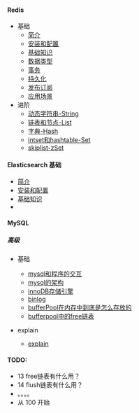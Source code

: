 #### Redis
- 基础
    - [简介](./redis/basic/introduce.md)
    - [安装和配置](./redis/basic/install.md)
    - [基础知识](./redis/basic/knowledge.md)
    - [数据类型](./redis/basic/datatype.md)
    - [事务](./redis/basic/affair.md)
    - [持久化](./redis/basic/persistence.md)
    - [发布订阅](./redis/basic/publishsubscribe.md)
    - [应用场景](./redis/basic/applicationscenarios.md)
- 进阶
    - [动态字符串-String](./redis/advanced/01-dynamicstring.md)
    - [链表和节点-List](./redis/advanced/02-linkednode.md)
    - [字典-Hash](./redis/advanced/03-dic.md)
    - [intset和hashtable-Set](./redis/advanced/04-intsethashtable.md)
    - [skiplist-zSet]()

#### Elasticsearch 基础 
- [简介](./elasticsearch/introduce.md)
- [安装和配置](./elasticsearch/install.md)
- [基础知识](./elasticsearch/knowledge.md)
- 

#### MySQL

##### 高级
- 基础
    - [mysql和程序的交互](./mysql/interactive.md)
    - [mysql的架构](./mysql/framework.md)
    - [innoDB存储引擎](./mysql/innodb-framework.md)
    - [binlog](./mysql/binlog.md)
    - [bufferPool在内存中到底是怎么存放的](./mysql/bufferpool.md)
    - [bufferpool中的free链表](./mysql/bufferpool-free.md)

- explain
    - [explain](./mysql/explain.md)
#### TODO:
- 13 free链表有什么用？
- 14 flush链表有什么用？
- 。。。。
- 从 100 开始